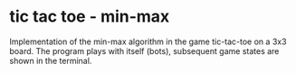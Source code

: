 # tic tac toe - min-max

Implementation of the min-max algorithm in the game tic-tac-toe on a 3x3 board. The program plays with itself (bots), subsequent game states are shown in the terminal.
